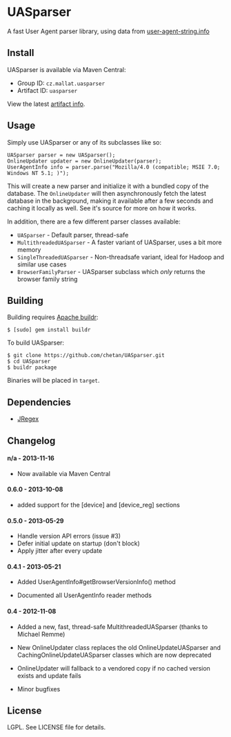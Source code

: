 # UASparser

A fast User Agent parser library, using data from [user-agent-string.info](http://user-agent-string.info/)

## Install

UASparser is available via Maven Central: 

* Group ID: `cz.mallat.uasparser`
* Artifact ID: `uasparser`

View the latest [artifact info](http://search.maven.org/#search%7Cga%7C1%7Ca%3A%22uasparser%22).

## Usage

Simply use UASparser or any of its subclasses like so:

```
UASparser parser = new UASparser();
OnlineUpdater updater = new OnlineUpdater(parser);
UserAgentInfo info = parser.parse("Mozilla/4.0 (compatible; MSIE 7.0;
Windows NT 5.1; )");
```

This will create a new parser and initialize it with a bundled copy of the database. The 
``OnlineUpdater`` will then asynchronously fetch the latest database in the 
background, making it available after a few seconds and caching it locally as well. See
it's source for more on how it works. 

In addition, there are a few different parser classes available:

* ``UASparser`` - Default parser, thread-safe
* ``MultithreadedUASparser`` - A faster variant of UASparser, uses a bit more memory
* ``SingleThreadedUASparser`` - Non-threadsafe variant, ideal for Hadoop and similar use cases
* ``BrowserFamilyParser`` - UASparser subclass which _only_ returns the browser family string

## Building

Building requires [Apache buildr](http://buildr.apache.org/):

```
$ [sudo] gem install buildr
```

To build UASparser:

```
$ git clone https://github.com/chetan/UASparser.git
$ cd UASparser
$ buildr package
```

Binaries will be placed in `target`.

## Dependencies

* [JRegex](http://jregex.sourceforge.net/)


## Changelog

#### n/a   - 2013-11-16

* Now available via Maven Central

#### 0.6.0 - 2013-10-08

* added support for the [device] and [device_reg] sections

#### 0.5.0 - 2013-05-29

* Handle version API errors (issue #3)
* Defer initial update on startup (don't block)
* Apply jitter after every update

#### 0.4.1 - 2013-05-21

* Added UserAgentInfo#getBrowserVersionInfo() method

* Documented all UserAgentInfo reader methods

#### 0.4 - 2012-11-08

* Added a new, fast, thread-safe MultithreadedUASparser (thanks to Michael Remme)

* New OnlineUpdater class replaces the old OnlineUpdateUASparser and CachingOnlineUpdateUASparser classes which are now deprecated

* OnlineUpdater will fallback to a vendored copy if no cached version exists and update fails

* Minor bugfixes

## License

LGPL. See LICENSE file for details.
